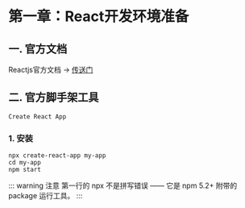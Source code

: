 # 第一章：React开发环境准备

## 一. 官方文档

Reactjs官方文档 -> [传送门](https://zh-hans.reactjs.org/docs/getting-started.html)

## 二. 官方脚手架工具

`Create React App`

### 1. 安装
```shell
npx create-react-app my-app
cd my-app
npm start
```

::: warning 注意
第一行的 npx 不是拼写错误 —— 它是 npm 5.2+ 附带的 package 运行工具。
:::





<comment/>
